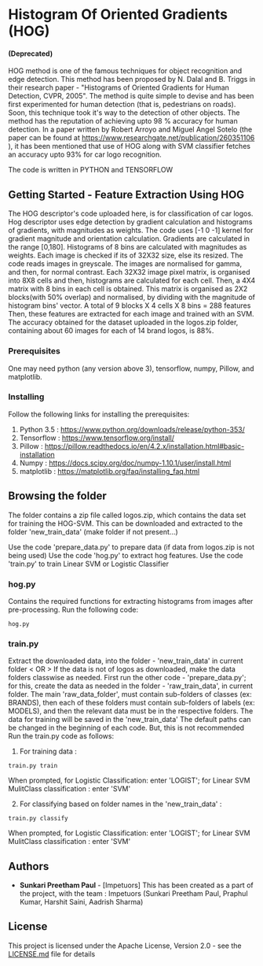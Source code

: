 # Histogram Of Oriented Gradients (HOG)

#### (Deprecated)

HOG method is one of the famous techniques for object recognition and edge detection. This method has been proposed by N. Dalal and B. Triggs in their research paper - "Histograms of Oriented Gradients for Human Detection, CVPR, 2005". The method is quite simple to devise and has been first experimented for human detection (that is, pedestrians on roads). Soon, this technique took it's way to the detection of other objects. The method has the reputation of achieving upto 98 % accuracy for human detection. In a paper written by Robert Arroyo and Miguel Angel Sotelo (the paper can be found at https://www.researchgate.net/publication/260351106 ), it has been mentioned that use of HOG along with SVM classifier fetches an accuracy upto 93% for car logo recognition.

The code is written in PYTHON and TENSORFLOW

## Getting Started - Feature Extraction Using HOG
The HOG descriptor's code uploaded here, is for classification of car logos.
Hog descriptor uses edge detection by gradient calculation and histograms of gradients, with magnitudes as weights.
The code uses [-1 0 -1] kernel for gradient magnitude and orientation calculation. Gradients are calculated in the range [0,180]. Histograms of 8 bins are calculated with magnitudes as weights. Each image is checked if its of 32X32 size, else its resized. The code reads images in greyscale.
The images are normalised for gamma, and then, for normal contrast. Each 32X32 image pixel matrix, is organised into 8X8 cells and then, histograms are calculated for each cell. Then, a 4X4 matrix with 8 bins in each cell is obtained. This matrix is organised as 2X2 blocks(with 50% overlap) and normalised, by dividing with the magnitude of histogram bins' vector. A total of 9 blocks X 4 cells X 8 bins  = 288 features
Then, these features are extracted for each image and trained with an SVM. The accuracy obtained for the dataset uploaded in the logos.zip folder, containing about 60 images for each of 14 brand logos, is 88%.

### Prerequisites
One may need python (any version above 3), tensorflow, numpy, Pillow, and matplotlib.

### Installing
Follow the following links for installing the prerequisites:
1) Python 3.5 : https://www.python.org/downloads/release/python-353/
2) Tensorflow : https://www.tensorflow.org/install/
3) Pillow : https://pillow.readthedocs.io/en/4.2.x/installation.html#basic-installation
4) Numpy : https://docs.scipy.org/doc/numpy-1.10.1/user/install.html
5) matplotlib : https://matplotlib.org/faq/installing_faq.html

## Browsing the folder
The folder contains a zip file called logos.zip, which contains the data set for training the HOG-SVM. This can be downloaded and extracted to the folder 'new_train_data' (make folder if not present...)

Use the code 'prepare_data.py' to prepare data (if data from logos.zip is not being used)
Use the code 'hog.py' to extract hog features.
Use the code 'train.py' to train Linear SVM or Logistic Classifier

### hog.py
Contains the required functions for extracting histograms from images after pre-processing. Run the following code:

```
hog.py
```

### train.py
Extract the downloaded data, into the folder - 'new_train_data' in current folder < OR > If the data is not of logos as downloaded, make the data folders classwise as needed.
First run the other code - 'prepare_data.py'; for this, create the data as needed in the folder - 'raw_train_data', in current folder. The main 'raw_data_folder', must contain sub-folders of classes (ex: BRANDS), then each of these folders must contain sub-folders of labels (ex: MODELS), and then the relevant data must be in the respective folders. The data for training will be saved in the 'new_train_data'
The default paths can be changed in the beginning of each code. But, this is not recommended
Run the train.py code as follows:

1) For training data :
```
train.py train
```
When prompted, for Logistic Classification: enter 'LOGIST'; for Linear SVM MulitClass classification : enter 'SVM'

2) For classifying based on folder names in the 'new_train_data' :
```
train.py classify
```
When prompted, for Logistic Classification: enter 'LOGIST';	for Linear SVM MulitClass classification : enter 'SVM'

## Authors

* **Sunkari Preetham Paul** - [Impetuors]
This has been created as a part of the project, with the team : Impetuors (Sunkari Preetham Paul, Praphul Kumar, Harshit Saini, Aadrish Sharma)

## License

This project is licensed under the Apache License, Version 2.0 - see the [LICENSE.md](LICENSE.md) file for details
